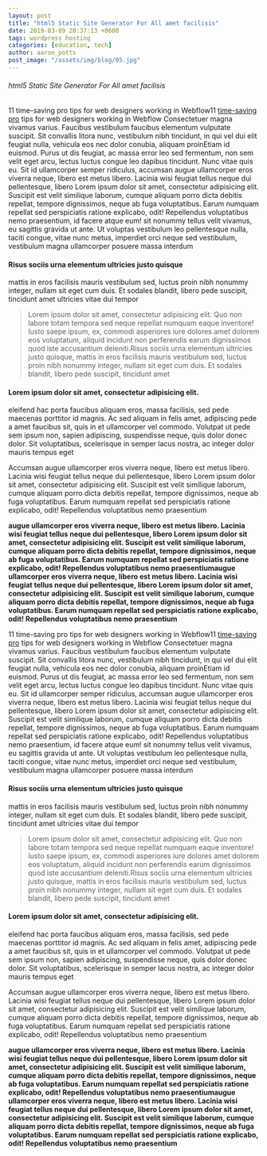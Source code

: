 ```yaml
---
layout: post
title: "html5 Static Site Generator For All amet facilisis"
date: 2019-03-09 20:37:13 +0600
tags: wordpress hosting
categories: [education, tech]
author: aaron_potts
post_image: "/assets/img/blog/05.jpg"
---
```


<h6>html5 Static Site Generator For All amet facilisis </h6>
<p>11 time-saving pro tips for web designers working in Webflow11 <a href="#">time-saving pro</a> tips for web designers working in Webflow Consectetuer magna vivamus varius. Faucibus vestibulum faucibus elementum vulputate suscipit. Sit convallis litora nunc, vestibulum nibh tincidunt, in qui vel dui elit feugiat nulla, vehicula eos nec dolor conubia, aliquam proinEtiam id euismod. Purus ut dis feugiat, ac massa error leo sed fermentum, non sem velit eget arcu, lectus luctus congue leo dapibus tincidunt. Nunc vitae quis eu. Sit id ullamcorper semper ridiculus, accumsan augue ullamcorper eros viverra neque, libero est metus libero. Lacinia wisi feugiat tellus neque dui pellentesque, libero Lorem ipsum dolor sit amet, consectetur adipisicing elit. Suscipit est velit similique laborum, cumque aliquam porro dicta debitis repellat, tempore dignissimos, neque ab fuga voluptatibus. Earum numquam repellat sed perspiciatis ratione explicabo, odit! Repellendus voluptatibus nemo praesentium, id facere atque eum! sit nonummy tellus velit vivamus, eu sagittis gravida ut ante. Ut voluptas vestibulum leo pellentesque nulla, taciti congue, vitae nunc metus, imperdiet orci neque sed vestibulum, vestibulum magna ullamcorper posuere massa interdum </p>
<h4>Risus sociis urna elementum ultricies justo quisque </h4> <p> mattis in eros facilisis mauris vestibulum sed, luctus proin nibh nonummy integer, nullam sit eget cum duis. Et sodales blandit, libero pede suscipit, tincidunt amet ultricies vitae dui tempor </p>
<blockquote class="blockquote single-quote">
  <p> Lorem ipsum dolor sit amet, consectetur adipisicing elit. Quo non labore totam tempora sed neque repellat numquam eaque inventore! Iusto saepe ipsum, ex, commodi asperiores iure dolores amet dolorem eos voluptatum, aliquid incidunt non perferendis earum dignissimos quod iste accusantium deleniti.Risus sociis urna elementum ultricies justo quisque, mattis in eros facilisis mauris vestibulum sed, luctus proin nibh nonummy integer, nullam sit eget cum duis. Et sodales blandit, libero pede suscipit, tincidunt amet </p>
</blockquote>
<h4>Lorem ipsum dolor sit amet, consectetur adipisicing elit.</h4>
<p>eleifend hac porta faucibus aliquam eros, massa facilisis, sed pede maecenas porttitor id magnis. Ac sed aliquam in felis amet, adipiscing pede a amet faucibus sit, quis in et ullamcorper vel commodo. Volutpat ut pede sem ipsum non, sapien adipiscing, suspendisse neque, quis dolor donec dolor. Sit voluptatibus, scelerisque in semper lacus nostra, ac integer dolor mauris tempus eget</p>

Accumsan augue ullamcorper eros viverra neque, libero est metus libero. Lacinia wisi feugiat tellus neque dui pellentesque, libero Lorem ipsum dolor sit amet, consectetur adipisicing elit. Suscipit est velit similique laborum, cumque aliquam porro dicta debitis repellat, tempore dignissimos, neque ab fuga voluptatibus. Earum numquam repellat sed perspiciatis ratione explicabo, odit! Repellendus voluptatibus nemo praesentium

<b>augue ullamcorper eros viverra neque, libero est metus libero. Lacinia wisi feugiat tellus neque dui pellentesque, libero Lorem ipsum dolor sit amet, consectetur adipisicing elit. Suscipit est velit similique laborum, cumque aliquam porro dicta debitis repellat, tempore dignissimos, neque ab fuga voluptatibus. Earum numquam repellat sed perspiciatis ratione explicabo, odit! Repellendus voluptatibus nemo praesentiumaugue ullamcorper eros viverra neque, libero est metus libero. Lacinia wisi feugiat tellus neque dui pellentesque, libero Lorem ipsum dolor sit amet, consectetur adipisicing elit. Suscipit est velit similique laborum, cumque aliquam porro dicta debitis repellat, tempore dignissimos, neque ab fuga voluptatibus. Earum numquam repellat sed perspiciatis ratione explicabo, odit! Repellendus voluptatibus nemo praesentium  </b>
<p>11 time-saving pro tips for web designers working in Webflow11 <a href="#">time-saving pro</a> tips for web designers working in Webflow Consectetuer magna vivamus varius. Faucibus vestibulum faucibus elementum vulputate suscipit. Sit convallis litora nunc, vestibulum nibh tincidunt, in qui vel dui elit feugiat nulla, vehicula eos nec dolor conubia, aliquam proinEtiam id euismod. Purus ut dis feugiat, ac massa error leo sed fermentum, non sem velit eget arcu, lectus luctus congue leo dapibus tincidunt. Nunc vitae quis eu. Sit id ullamcorper semper ridiculus, accumsan augue ullamcorper eros viverra neque, libero est metus libero. Lacinia wisi feugiat tellus neque dui pellentesque, libero Lorem ipsum dolor sit amet, consectetur adipisicing elit. Suscipit est velit similique laborum, cumque aliquam porro dicta debitis repellat, tempore dignissimos, neque ab fuga voluptatibus. Earum numquam repellat sed perspiciatis ratione explicabo, odit! Repellendus voluptatibus nemo praesentium, id facere atque eum! sit nonummy tellus velit vivamus, eu sagittis gravida ut ante. Ut voluptas vestibulum leo pellentesque nulla, taciti congue, vitae nunc metus, imperdiet orci neque sed vestibulum, vestibulum magna ullamcorper posuere massa interdum </p>
<h4>Risus sociis urna elementum ultricies justo quisque </h4> <p> mattis in eros facilisis mauris vestibulum sed, luctus proin nibh nonummy integer, nullam sit eget cum duis. Et sodales blandit, libero pede suscipit, tincidunt amet ultricies vitae dui tempor </p>
<blockquote class="blockquote single-quote">
  <p> Lorem ipsum dolor sit amet, consectetur adipisicing elit. Quo non labore totam tempora sed neque repellat numquam eaque inventore! Iusto saepe ipsum, ex, commodi asperiores iure dolores amet dolorem eos voluptatum, aliquid incidunt non perferendis earum dignissimos quod iste accusantium deleniti.Risus sociis urna elementum ultricies justo quisque, mattis in eros facilisis mauris vestibulum sed, luctus proin nibh nonummy integer, nullam sit eget cum duis. Et sodales blandit, libero pede suscipit, tincidunt amet </p>
</blockquote>
<h4>Lorem ipsum dolor sit amet, consectetur adipisicing elit.</h4>
<p>eleifend hac porta faucibus aliquam eros, massa facilisis, sed pede maecenas porttitor id magnis. Ac sed aliquam in felis amet, adipiscing pede a amet faucibus sit, quis in et ullamcorper vel commodo. Volutpat ut pede sem ipsum non, sapien adipiscing, suspendisse neque, quis dolor donec dolor. Sit voluptatibus, scelerisque in semper lacus nostra, ac integer dolor mauris tempus eget</p>

Accumsan augue ullamcorper eros viverra neque, libero est metus libero. Lacinia wisi feugiat tellus neque dui pellentesque, libero Lorem ipsum dolor sit amet, consectetur adipisicing elit. Suscipit est velit similique laborum, cumque aliquam porro dicta debitis repellat, tempore dignissimos, neque ab fuga voluptatibus. Earum numquam repellat sed perspiciatis ratione explicabo, odit! Repellendus voluptatibus nemo praesentium

<b>augue ullamcorper eros viverra neque, libero est metus libero. Lacinia wisi feugiat tellus neque dui pellentesque, libero Lorem ipsum dolor sit amet, consectetur adipisicing elit. Suscipit est velit similique laborum, cumque aliquam porro dicta debitis repellat, tempore dignissimos, neque ab fuga voluptatibus. Earum numquam repellat sed perspiciatis ratione explicabo, odit! Repellendus voluptatibus nemo praesentiumaugue ullamcorper eros viverra neque, libero est metus libero. Lacinia wisi feugiat tellus neque dui pellentesque, libero Lorem ipsum dolor sit amet, consectetur adipisicing elit. Suscipit est velit similique laborum, cumque aliquam porro dicta debitis repellat, tempore dignissimos, neque ab fuga voluptatibus. Earum numquam repellat sed perspiciatis ratione explicabo, odit! Repellendus voluptatibus nemo praesentium  </b>
